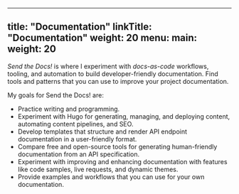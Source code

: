
---
title: "Documentation"
linkTitle: "Documentation"
weight: 20
menu:
  main:
    weight: 20
---

_Send the Docs!_ is where I experiment with _docs-as-code_ workflows, tooling, and automation to build developer-friendly documentation.
Find tools and patterns that you can use to improve your project documentation.

My goals for Send the Docs! are:

- Practice writing and programming.
- Experiment with Hugo for generating, managing, and deploying content, automating content pipelines, and SEO.
- Develop templates that structure and render API endpoint documentation in a user-friendly format.
- Compare free and open-source tools for generating human-friendly documentation from an API specification.
- Experiment with improving and enhancing documentation with features like code samples, live requests, and dynamic themes.
- Provide examples and workflows that you can use for your own documentation.
